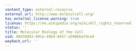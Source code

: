 ```yaml
---
content_type: external-resource
external_url: http://www.molbiolcell.org/
has_external_license_warning: true
license: https://en.wikipedia.org/wiki/All_rights_reserved
status: ''
title: Molecular Biology of the Cell
uid: 90438d03-891e-49bd-8457-a590bbafdce4
wayback_url: ''
---
```

